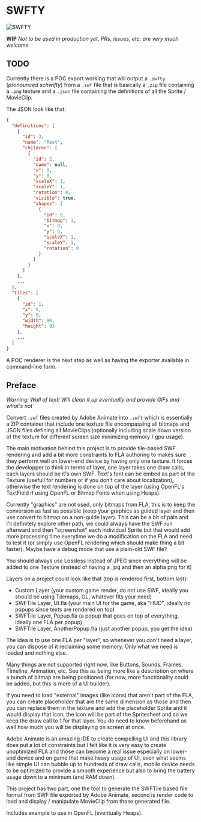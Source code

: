 # SWFTY

![SWFTY](https://github.com/starburst997/SWFTile/raw/master/ref/swfty.gif)

**WIP** *Not to be used in production yet, PRs, issues, etc. are very much welcome*

## TODO

Currently there is a POC export working that will output a `.swfty` (*pronounced schwifty*) from a `.swf` file that is basically a `.zip` file containing a `.png` texture and a `.json` file containing the definitions of all the Sprite / MovieClip.

The JSON look like that:
```json
{
  "definitions": [
    {
      "id": 3,
      "name": "Test",
      "children": [
        {
          "id": 2,
          "name": null,
          "x": 0,
          "y": 0,
          "scaleX": 1,
          "scaleY": 1,
          "rotation": 0,
          "visible": true,
          "shapes": [
            {
              "id": 0,
              "bitmap": 1,
              "x": 0,
              "y": 0,
              "scaleX": 1,
              "scaleY": 1,
              "rotation": 0
            }
          ]
        }
      ]
    },
    ...
  ],
  "tiles": [
    {
      "id": 1,
      "x": 0,
      "y": 0,
      "width": 90,
      "height": 93
    },
    ...
  ]
}
```

A POC renderer is the next step as well as having the exporter available in command-line form.

## Preface

*Warning: Wall of text! Will clean it up eventually and provide GIFs and what's not*

Convert `.swf` files created by Adobe Animate into `.swft` which is essentially a ZIP container that include one texture file encompassing all bitmaps and JSON files defining all MovieClips (optionally including scale down version of the texture for different screen size minimizing memory / gpu usage).

The main motivation behind this project is to provide tile-based SWF rendering and add a bit more constraints to FLA authoring to makes sure they perform well on lower-end device by having only one texture. It forces the developper to think in terms of layer, one layer takes one draw calls, each layers should be it's own SWF. Text's font can be embed as part of the Texture (usefull for numbers or if you don't care about localization), otherwise the text rendering is done on top of the layer (using OpenFL's TextField if using OpenFL or Bitmap Fonts when using Heaps).

Currently "graphics" are not used, only bitmaps from FLA, this is to keep the conversion as fast as possible (keep your graphics as guided layer and then use convert to bitmap on a non-guide layer). This can be a bit of pain and I'll definitely explore other path, we could always have the SWF run afterward and then "screenshot" each individual Sprite but that would add more processing time everytime we do a modification on the FLA and need to test it (or simply use OpenFL rendering which should make thing a bit faster). Maybe have a debug mode that use a plain-old SWF file?

You should always use Lossless instead of JPEG since everything will be added to one Texture (instead of having a .jpg and then an alpha png for it)

Layers on a project could look like that (top is rendered first, bottom last):
* Custom Layer (your custom game render, do not use SWF, ideally you should be using Tilemaps, GL, whatever fits your need)
* SWFTile Layer, UI.fla (your main UI for the game, aka "HUD", ideally no popups since texts are rendered on top)
* SWFTile Layer, Popup.fla (a popup that goes on top of everything, ideally one FLA per popup)
* SWFTile Layer, AnotherPopup.fla (just another popup, you get the idea)

The idea is to use one FLA per "layer", so whenever you don't need a layer, you can dispose of it reclaiming some memory. Only what we need is loaded and nothing else.

Many things are not supported right now, like Buttons, Sounds, Frames, Timeline, Animation, etc. See this as being more like a description on where a bunch of bitmap are being positioned (for now, more functionality could be added, but this is more of a UI builder).

If you need to load "external" images (like icons) that aren't part of the FLA, you can create placeholder that are the same dimension as those and then you can replace them in the texture and add the placeholder Sprite and it would display that icon, the icon will be part of the Spritesheet and so we keep the draw call to 1 for that layer. You do need to know beforehand as well how much you will be displaying on screen at once.

Adobe Animate is an amazing IDE to create compelling UI and this library does put a lot of constraints but I felt like it is very easy to create unoptimized FLA and those can become a real issue especially on lower-end device and on game that make heavy usage of UI, even what seems like simple UI can bubble up to hundreds of draw calls, mobile device needs to be optimized to provide a smooth experience but also to bring the battery usage down to a minimum (and RAM down).

This project has two part, one the tool to generate the SWFTile based file format from SWF file exported by Adobe Animate, second is render code to load and display / manipulate MovieClip from those generated file.

Includes example to use in OpenFL (eventually Heaps).
